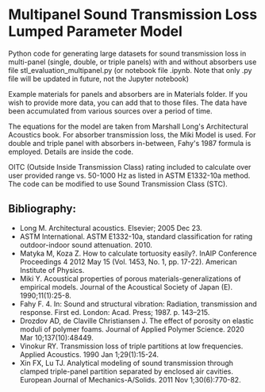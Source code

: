 # Multipanel Sound Transmission Loss Lumped Parameter Model
Python code for generating large datasets for sound transmission loss in multi-panel (single, double, or triple panels) with and without absorbers
use file stl_evaluation_multipanel.py
(or notebook file .ipynb. Note that only .py file will be updated in future, not the Jupyter notebook)

Example materials for panels and absorbers are in Materials folder. If you wish to provide more data, you can add that to those files. The data have been accumulated from various sources over a period of time.

The equations for the model are taken from Marshall Long's Architectural Acoustics book. For absorber transmission loss, the Miki Model is used. For double and triple panel with absorbers in-between, Fahy's 1987 formula is employed. Details are inside the code.

OITC (Outside Inside Transmission Class) rating included to calculate over user provided range vs. 50-1000 Hz as listed in ASTM E1332-10a method.
The code can be modified to use Sound Transmission Class (STC).

## Bibliography:
- Long M. Architectural acoustics. Elsevier; 2005 Dec 23.
- ASTM International. ASTM E1332-10a, standard classification for rating outdoor-indoor sound attenuation. 2010.
- Matyka M, Koza Z. How to calculate tortuosity easily?. InAIP Conference Proceedings 4 2012 May 15 (Vol. 1453, No. 1, pp. 17-22). American Institute of Physics.
- Miki Y. Acoustical properties of porous materials-generalizations of empirical models. Journal of the Acoustical Society of Japan (E). 1990;11(1):25-8.
- Fahy F. 4. In: Sound and structural vibration: Radiation, transmission and response. First ed. London: Acad. Press; 1987. p. 143–215. 
- Drozdov AD, de Claville Christiansen J. The effect of porosity on elastic moduli of polymer foams. Journal of Applied Polymer Science. 2020 Mar 10;137(10):48449.
- Vinokur RY. Transmission loss of triple partitions at low frequencies. Applied Acoustics. 1990 Jan 1;29(1):15-24.
- Xin FX, Lu TJ. Analytical modeling of sound transmission through clamped triple-panel partition separated by enclosed air cavities. European Journal of Mechanics-A/Solids. 2011 Nov 1;30(6):770-82.
